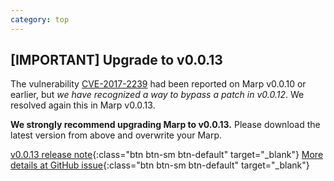 ```yaml
---
category: top
---
```


<div class="col-xs-12" markdown="1">

## <span class="text-danger">[IMPORTANT]</span> Upgrade to v0.0.13

The vulnerability [CVE-2017-2239](https://nvd.nist.gov/vuln/detail/CVE-2017-2239) had been reported on Marp v0.0.10 or earlier, but _we have recognized a way to bypass a patch in v0.0.12_. We resolved again this in Marp v0.0.13.

**We strongly recommend upgrading Marp to v0.0.13.** Please download the latest version from above and overwrite your Marp.

[<i class="fa fa-angle-double-right" aria-hidden="true"></i> v0.0.13 release note](https://github.com/yhatt/marp/releases/tag/v0.0.13){:class="btn btn-sm btn-default" target="\_blank"}
[<i class="fa fa-github" aria-hidden="true"></i> More details at GitHub issue](https://github.com/yhatt/marp/issues/187){:class="btn btn-sm btn-default" target="\_blank"}

</div>
